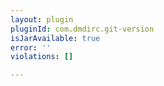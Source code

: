 ```yaml
---
layout: plugin
pluginId: com.dmdirc.git-version
isJarAvailable: true
error: ''
violations: []

---
```

